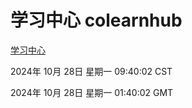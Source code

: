 # 学习中心 colearnhub
[学习中心](http://219.139.197.74:56308/colearnhub/)

2024年 10月 28日 星期一 09:40:02 CST

2024年 10月 28日 星期一 01:40:02 GMT
